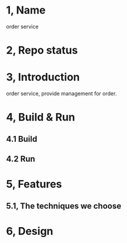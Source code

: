 # 1, Name
order service

# 2, Repo status
 
# 3, Introduction
order service, provide management for order.

# 4, Build & Run
## 4.1 Build

## 4.2 Run



# 5, Features

## 5.1, The techniques we choose

# 6, Design


